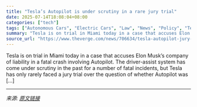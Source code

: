 ```yaml
---
title: "Tesla’s Autopilot is under scrutiny in a rare jury trial"
date: 2025-07-14T18:08:04+08:00
categories: ["tech"]
tags: ["Autonomous Cars", "Electric Cars", "Law", "News", "Policy", "Tesla", "Transportation"]
summary: "Tesla is on trial in Miami today in a case that accuses Elon Musk’s company of liability in a fatal crash involving Autopilot. The driver-assist system has come under scrutiny in the past for a number"
source_url: "https://www.theverge.com/news/706634/tesla-autopilot-jury-trial-wrongful-death-florida"
---
```


Tesla is on trial in Miami today in a case that accuses Elon Musk’s company of liability in a fatal crash involving Autopilot. The driver-assist system has come under scrutiny in the past for a number of fatal incidents, but Tesla has only rarely faced a jury trial over the question of whether Autopilot was [&#8230;]

---

*来源: [原文链接](https://www.theverge.com/news/706634/tesla-autopilot-jury-trial-wrongful-death-florida)*
